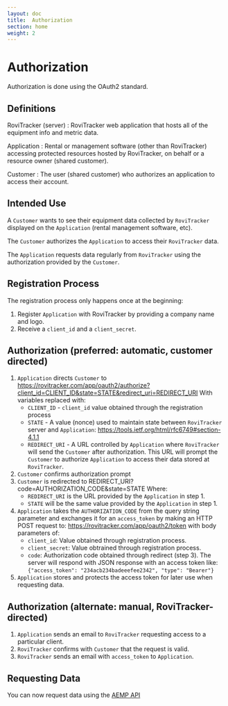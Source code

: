 ```yaml
---
layout: doc
title:  Authorization
section: home
weight: 2
---
```


# Authorization

Authorization is done using the OAuth2 standard.

## Definitions

RoviTracker (server)
: RoviTracker web application that hosts all of the equipment info and metric data.
  
Application
: Rental or management software (other than RoviTracker) accessing protected resources hosted by RoviTracker, on 
    behalf or a resource owner (shared customer).
    
Customer
: The user (shared customer) who authorizes an application to access their account. 


## Intended Use

A `Customer` wants to see their equipment data collected by `RoviTracker` displayed on the `Application` 
(rental management software, etc).

The `Customer` authorizes the `Application` to access their `RoviTracker` data.

The `Application` requests data regularly from `RoviTracker` using the authorization provided by the `Customer`.

## Registration Process

The registration process only happens once at the beginning:

1. Register `Application` with RoviTracker by providing a company name and logo.
2. Receive a `client_id` and a `client_secret`.

## Authorization (preferred: automatic, customer directed)

1. `Application` directs `Customer` to https://rovitracker.com/app/oauth2/authorize?client_id=CLIENT_ID&state=STATE&redirect_uri=REDIRECT_URI
    With variables replaced with:
    * `CLIENT_ID` - `client_id` value obtained through the registration process
    * `STATE` - A value (nonce) used to maintain state between `RoviTracker` server and `Application`: https://tools.ietf.org/html/rfc6749#section-4.1.1
    * `REDIRECT_URI` - A URL controlled by `Application` where `RoviTracker` will send the `Customer` after authorization.
    This URL will prompt the `Customer` to authorize `Application` to access their data stored at `RoviTracker`.
2. `Customer` confirms authorization prompt
3. `Customer` is redirected to REDIRECT_URI?code=AUTHORIZATION_CODE&state=STATE 
    Where:
    * `REDIRECT_URI` is the URL provided by the `Application` in step 1.
    * `STATE` will be the same value provided by the `Application` in step 1.
4. `Application` takes the `AUTHORIZATION_CODE` from the query string parameter and exchanges it for an `access_token` by making an HTTP
    POST request to: https://rovitracker.com/app/oauth2/token with body parameters of: 
    * `client_id`: Value obtained through registration process.
    * `client_secret`: Value obtrained through registration process.
    * `code`: Authorization code obtained through redirect (step 3).
    The server will respond with JSON response with an access token like:
      ```{"access_token": "234acb234badeeefee2342", "type": "Bearer"}```
5. `Application` stores and protects the access token for later use when requesting data.

## Authorization (alternate: manual, RoviTracker-directed)

1. `Application` sends an email to `RoviTracker` requesting access to a particular client. 
2. `RoviTracker` confirms with `Customer` that the request is valid.
3. `RoviTracker` sends an email with `access_token` to `Application`.


## Requesting Data

You can now request data using the [AEMP API](/aemp_api.html)

